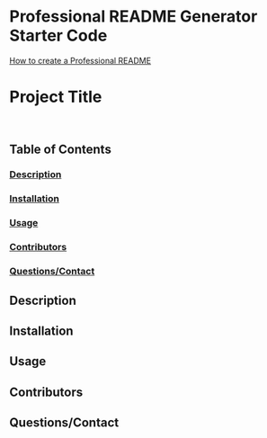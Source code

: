 # Professional README Generator Starter Code

[How to create a Professional README](https://coding-boot-camp.github.io/full-stack/github/professional-readme-guide)

# Project Title<br><br>

## Table of Contents<br>
### [Description](#des)
### [Installation](#ins)
### [Usage](#use)
### [Contributors](#con)
### [Questions/Contact](#que)

## <a name="des">Description</a>


## <a name="ins">Installation</a>


## <a name="use">Usage</a>


## <a name="con">Contributors</a>


## <a name="que">Questions/Contact</a>